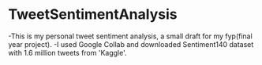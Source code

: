# TweetSentimentAnalysis
-This is my personal tweet sentiment analysis, a small draft for my fyp(final year project).
-I used Google Collab and downloaded Sentiment140 dataset with 1.6 million tweets from 'Kaggle'.
